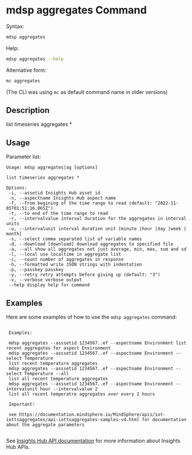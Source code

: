 # mdsp aggregates Command

Syntax:

```bash
mdsp aggregates
```

Help:

```bash
mdsp aggregates --help
```

Alternative form:

```bash
mc aggregates
```

(The CLI was using `mc` as default command name in older versions)

## Description

list timeseries aggregates *

## Usage

Parameter list:

```text
Usage: mdsp aggregates|ag [options]

list timeseries aggregates *

Options:
 -i, --assetid Insights Hub asset id
 -n, --aspectname Insights Hub aspect name
 -f, --from begining of the time range to read (default: "2022-11-05T01:51:16.065Z")
 -t, --to end of the time range to read
 -r, --intervalvalue interval duration for the aggregates in interval units
 -u, --intervalunit interval duration unit [minute |hour |day |week | month]
 -s, --select comma separated list of variable names
 -d, --download [download] download aggregates to specified file
 -a, --all show all aggregates not just average, min, max, sum and sd
 -l, --local use localtime in aggregate list
 -c, --count number of aggregates in response
 -h, --formatted write JSON strings with indentation
 -p, --passkey passkey
 -y, --retry retry attempts before giving up (default: "3")
 -v, --verbose verbose output
 --help display help for command

```

## Examples

Here are some examples of how to use the `mdsp aggregates` command:

```text

 Examples:

 mdsp aggregates --asssetid 1234567..ef --aspectname Environment list recent aggregates for aspect Environment
 mdsp aggregates --asssetid 1234567..ef --aspectname Environment --select Temperature 
 list recent temperature aggregates 
 mdsp aggregates --asssetid 1234567..ef --aspectname Environment --select Temperature --all 
 list all recent temperature aggregates
 mdsp aggregates --asssetid 1234567..ef --aspectname Environment --intervalunit hour --intervalvalue 2 
 list all recent temperatre aggregates over every 2 hours

 Important:

 see https://documentation.mindsphere.io/MindSphere/apis/iot-iottsaggregates/api-iottsaggregates-samples-v4.html for documentation about the aggregate parameters


```

See [Insights Hub API documentation](https://documentation.mindsphere.io/MindSphere/apis/index.html) for more information about Insights Hub APIs.
